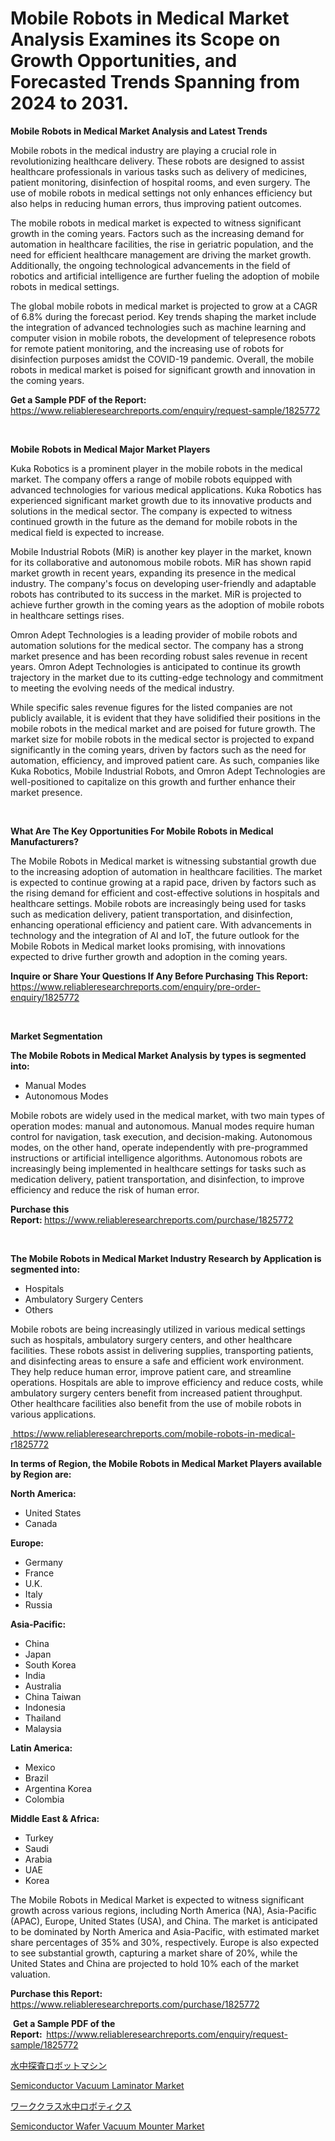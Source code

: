 <p><h1>Mobile Robots in Medical Market Analysis Examines its Scope on Growth Opportunities, and Forecasted Trends Spanning from 2024 to 2031.</h1></p><p><strong>Mobile Robots in Medical Market Analysis and Latest Trends</strong></p>
<p><p>Mobile robots in the medical industry are playing a crucial role in revolutionizing healthcare delivery. These robots are designed to assist healthcare professionals in various tasks such as delivery of medicines, patient monitoring, disinfection of hospital rooms, and even surgery. The use of mobile robots in medical settings not only enhances efficiency but also helps in reducing human errors, thus improving patient outcomes.</p><p>The mobile robots in medical market is expected to witness significant growth in the coming years. Factors such as the increasing demand for automation in healthcare facilities, the rise in geriatric population, and the need for efficient healthcare management are driving the market growth. Additionally, the ongoing technological advancements in the field of robotics and artificial intelligence are further fueling the adoption of mobile robots in medical settings.</p><p>The global mobile robots in medical market is projected to grow at a CAGR of 6.8% during the forecast period. Key trends shaping the market include the integration of advanced technologies such as machine learning and computer vision in mobile robots, the development of telepresence robots for remote patient monitoring, and the increasing use of robots for disinfection purposes amidst the COVID-19 pandemic. Overall, the mobile robots in medical market is poised for significant growth and innovation in the coming years.</p></p>
<p><strong>Get a Sample PDF of the Report:&nbsp;</strong> <a href="https://www.reliableresearchreports.com/enquiry/request-sample/1825772">https://www.reliableresearchreports.com/enquiry/request-sample/1825772</a></p>
<p>&nbsp;</p>
<p><strong>Mobile Robots in Medical Major Market Players</strong></p>
<p><p>Kuka Robotics is a prominent player in the mobile robots in the medical market. The company offers a range of mobile robots equipped with advanced technologies for various medical applications. Kuka Robotics has experienced significant market growth due to its innovative products and solutions in the medical sector. The company is expected to witness continued growth in the future as the demand for mobile robots in the medical field is expected to increase.</p><p>Mobile Industrial Robots (MiR) is another key player in the market, known for its collaborative and autonomous mobile robots. MiR has shown rapid market growth in recent years, expanding its presence in the medical industry. The company's focus on developing user-friendly and adaptable robots has contributed to its success in the market. MiR is projected to achieve further growth in the coming years as the adoption of mobile robots in healthcare settings rises.</p><p>Omron Adept Technologies is a leading provider of mobile robots and automation solutions for the medical sector. The company has a strong market presence and has been recording robust sales revenue in recent years. Omron Adept Technologies is anticipated to continue its growth trajectory in the market due to its cutting-edge technology and commitment to meeting the evolving needs of the medical industry.</p><p>While specific sales revenue figures for the listed companies are not publicly available, it is evident that they have solidified their positions in the mobile robots in the medical market and are poised for future growth. The market size for mobile robots in the medical sector is projected to expand significantly in the coming years, driven by factors such as the need for automation, efficiency, and improved patient care. As such, companies like Kuka Robotics, Mobile Industrial Robots, and Omron Adept Technologies are well-positioned to capitalize on this growth and further enhance their market presence.</p></p>
<p>&nbsp;</p>
<p><strong>What Are The Key Opportunities For Mobile Robots in Medical Manufacturers?</strong></p>
<p><p>The Mobile Robots in Medical market is witnessing substantial growth due to the increasing adoption of automation in healthcare facilities. The market is expected to continue growing at a rapid pace, driven by factors such as the rising demand for efficient and cost-effective solutions in hospitals and healthcare settings. Mobile robots are increasingly being used for tasks such as medication delivery, patient transportation, and disinfection, enhancing operational efficiency and patient care. With advancements in technology and the integration of AI and IoT, the future outlook for the Mobile Robots in Medical market looks promising, with innovations expected to drive further growth and adoption in the coming years.</p></p>
<p><strong>Inquire or Share Your Questions If Any Before Purchasing This Report:</strong> <a href="https://www.reliableresearchreports.com/enquiry/pre-order-enquiry/1825772">https://www.reliableresearchreports.com/enquiry/pre-order-enquiry/1825772</a></p>
<p>&nbsp;</p>
<p><strong>Market Segmentation</strong></p>
<p><strong>The Mobile Robots in Medical Market Analysis by types is segmented into:</strong></p>
<p><ul><li>Manual Modes</li><li>Autonomous Modes</li></ul></p>
<p><p>Mobile robots are widely used in the medical market, with two main types of operation modes: manual and autonomous. Manual modes require human control for navigation, task execution, and decision-making. Autonomous modes, on the other hand, operate independently with pre-programmed instructions or artificial intelligence algorithms. Autonomous robots are increasingly being implemented in healthcare settings for tasks such as medication delivery, patient transportation, and disinfection, to improve efficiency and reduce the risk of human error.</p></p>
<p><strong>Purchase this Report:&nbsp;</strong><a href="https://www.reliableresearchreports.com/purchase/1825772">https://www.reliableresearchreports.com/purchase/1825772</a></p>
<p>&nbsp;</p>
<p><strong>The Mobile Robots in Medical Market Industry Research by Application is segmented into:</strong></p>
<p><ul><li>Hospitals</li><li>Ambulatory Surgery Centers</li><li>Others</li></ul></p>
<p><p>Mobile robots are being increasingly utilized in various medical settings such as hospitals, ambulatory surgery centers, and other healthcare facilities. These robots assist in delivering supplies, transporting patients, and disinfecting areas to ensure a safe and efficient work environment. They help reduce human error, improve patient care, and streamline operations. Hospitals are able to improve efficiency and reduce costs, while ambulatory surgery centers benefit from increased patient throughput. Other healthcare facilities also benefit from the use of mobile robots in various applications.</p></p>
<p><a href="https://www.reliableresearchreports.com/mobile-robots-in-medical-r1825772">&nbsp;https://www.reliableresearchreports.com/mobile-robots-in-medical-r1825772</a></p>
<p><strong>In terms of Region, the Mobile Robots in Medical Market Players available by Region are:</strong></p>
<p>
    <p> <strong> North America: </strong>
        <ul>
            <li>United States</li>
            <li>Canada</li>
        </ul>
        </p> 
    <p> <strong> Europe: </strong>
        <ul>
            <li>Germany</li>
            <li>France</li>
            <li>U.K.</li>
            <li>Italy</li>
            <li>Russia</li>
        </ul>
        </p> 
    <p> <strong> Asia-Pacific: </strong>
        <ul>
            <li>China</li>
            <li>Japan</li>
            <li>South Korea</li>
            <li>India</li>
            <li>Australia</li>
            <li>China Taiwan</li>
            <li>Indonesia</li>
            <li>Thailand</li>
            <li>Malaysia</li>
        </ul>
        </p> 
    <p> <strong> Latin America: </strong>
        <ul>
            <li>Mexico</li>
            <li>Brazil</li>
            <li>Argentina Korea</li>
            <li>Colombia</li>
        </ul>
        </p> 
    <p> <strong> Middle East & Africa: </strong>
        <ul>
            <li>Turkey</li>
            <li>Saudi</li>
            <li>Arabia</li>
            <li>UAE</li>
            <li>Korea</li>
        </ul>
    </p>
    </p>
<p><p>The Mobile Robots in Medical Market is expected to witness significant growth across various regions, including North America (NA), Asia-Pacific (APAC), Europe, United States (USA), and China. The market is anticipated to be dominated by North America and Asia-Pacific, with estimated market share percentages of 35% and 30%, respectively. Europe is also expected to see substantial growth, capturing a market share of 20%, while the United States and China are projected to hold 10% each of the market valuation.</p></p>
<p><strong>Purchase this Report: </strong><a href="https://www.reliableresearchreports.com/purchase/1825772">https://www.reliableresearchreports.com/purchase/1825772</a></p>
<p>&nbsp;<strong>Get a Sample PDF of the Report:&nbsp;&nbsp;</strong><a href="https://www.reliableresearchreports.com/enquiry/request-sample/1825772">https://www.reliableresearchreports.com/enquiry/request-sample/1825772</a></p>
<p><strong></strong></p>
<p><p><a href="https://github.com/AdellaPrice2023/Market-Research-Report-List-2/blob/main/3210462169578.md">水中探査ロボットマシン</a></p><p><a href="https://github.com/kufem1/Market-Research-Report-List-3/blob/main/semiconductor-vacuum-laminator-market.md">Semiconductor Vacuum Laminator Market</a></p><p><a href="https://github.com/AbigaleHuel/Market-Research-Report-List-1/blob/main/9736665169579.md">ワーククラス水中ロボティクス</a></p><p><a href="https://github.com/singletonthaxterkelliehr2df/Market-Research-Report-List-3/blob/main/semiconductor-wafer-vacuum-mounter-market.md">Semiconductor Wafer Vacuum Mounter Market</a></p></p>